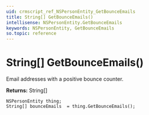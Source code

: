 ```yaml
---
uid: crmscript_ref_NSPersonEntity_GetBounceEmails
title: String[] GetBounceEmails()
intellisense: NSPersonEntity.GetBounceEmails
keywords: NSPersonEntity, GetBounceEmails
so.topic: reference
---
```


# String[] GetBounceEmails()

Email addresses with a positive bounce counter.

**Returns:** String[]

```crmscript
NSPersonEntity thing;
String[] bounceEmails  = thing.GetBounceEmails();
```

